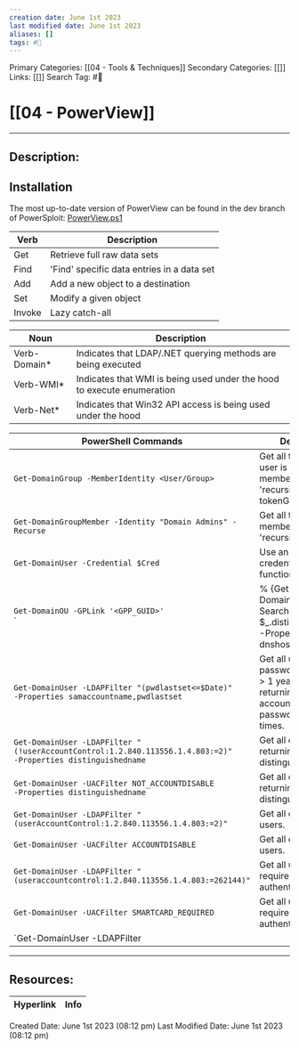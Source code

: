 ```yaml
---
creation date: June 1st 2023
last modified date: June 1st 2023
aliases: []
tags: #🧰
---
```


Primary Categories: [[04 - Tools & Techniques]] 
Secondary Categories: [[]] 
Links: [[]] 
Search Tag: #🧰  

# [[04 - PowerView]]  
___

## Description:


## Installation

The most up-to-date version of PowerView can be found in the dev branch of PowerSploit: [PowerView.ps1](https://github.com/PowerShellMafia/PowerSploit/blob/dev/Recon/PowerView.ps1)

| Verb | Description |
|---|---|
| Get | Retrieve full raw data sets |
| Find | 'Find' specific data entries in a data set |
| Add | Add a new object to a destination |
| Set | Modify a given object |
| Invoke | Lazy catch-all |

| Noun | Description |
|---|---|
| Verb-Domain* | Indicates that LDAP/.NET querying methods are being executed |
| Verb-WMI* | Indicates that WMI is being used under the hood to execute enumeration |
| Verb-Net* | Indicates that Win32 API access is being used under the hood |

| PowerShell Commands | Description |
|---|---|
| `Get-DomainGroup -MemberIdentity <User/Group>` | Get all the groups a user is effectively a member of, 'recursing up' using tokenGroups. |
| `Get-DomainGroupMember -Identity "Domain Admins" -Recurse` | Get all the effective members of a group, 'recursing down'. |
| `Get-DomainUser -Credential $Cred` | Use an alternate credential for any function. |
| `Get-DomainOU -GPLink '<GPP_GUID>'`<br>`| % {Get-DomainComputer -SearchBase $_.distinguishedname -Properties dnshostname}` | Retrieve all the computer DNS host names a GPP password applies to. |
| `Get-DomainUser -LDAPFilter "(pwdlastset<=$Date)"`<br>`-Properties samaccountname,pwdlastset` | Get all users with passwords changed > 1 year ago, returning SAM account names and password last set times. |
| `Get-DomainUser -LDAPFilter "(!userAccountControl:1.2.840.113556.1.4.803:=2)"`<br>`-Properties distinguishedname` | Get all enabled users, returning distinguished names. |
| `Get-DomainUser -UACFilter NOT_ACCOUNTDISABLE`<br>`-Properties distinguishedname` | Get all enabled users, returning distinguished names. |
| `Get-DomainUser -LDAPFilter "(userAccountControl:1.2.840.113556.1.4.803:=2)"` | Get all disabled users. |
| `Get-DomainUser -UACFilter ACCOUNTDISABLE` | Get all disabled users. |
| `Get-DomainUser -LDAPFilter "(useraccountcontrol:1.2.840.113556.1.4.803:=262144)"` | Get all users that require smart card authentication. |
| `Get-DomainUser -UACFilter SMARTCARD_REQUIRED` | Get all users that require smart card authentication. |
| `Get-DomainUser -LDAPFilter



___

## Resources:

| Hyperlink | Info |
| --------- | ---- |


Created Date: June 1st 2023 (08:12 pm) 
Last Modified Date: June 1st 2023 (08:12 pm)
